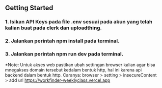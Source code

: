 ## Getting Started

### 1. Isikan API Keys pada file .env sesuai pada akun yang telah kalian buat pada clerk dan uploadthing.
### 2. Jalankan perintah npm install pada terminal.
### 3. Jalankan perintah npm run dev pada terminal.


*Note: Untuk akses web pastikan ubah settingan browser kalian agar bisa mnegakses domain tersebut kedalam bentuk http, hal ini karena api backend dalam bentuk http. Caranya: browser > setting > insecureContent > add url https://workfinder-weeklyclass.vercel.app
